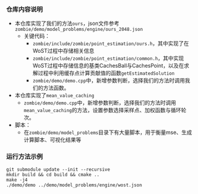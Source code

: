 ### 仓库内容说明
- 本仓库实现了我们的方法`ours`，json文件参考`zombie/demo/model_problems/engine/ours_2048.json`
   - 关键代码：
      - `zombie/include/zombie/point_estimation/ours.h`，其中实现了在WoST过程中存储相关信息
      - `zombie/include/zombie/point_estimation/common.h`，其中实现WoST过程中存储信息的基类CachesBall与CachesPoint，以及在求解过程中利用缓存点计算贡献值的函数`getEstimatedSolution`
      - `zombie/demo/demo.cpp`中，新增参数判断，选择我们的方法时调用我们的方法函数。
- 本仓库实现了`mean_value_caching`
   - `zombie/demo/demo.cpp`中，新增参数判断，选择我们的方法时调用`mean_value_caching`的方法，设置参数选择采样点、加权函数与循环轮次。
- 脚本：
   - 在`zombie/demo/model_problems`目录下有大量脚本，用于衡量mse、生成计算脚本、可视化结果等

### 运行方法示例
```
git submodule update --init --recursive
mkdir build && cd build && cmake ..
make -j4
./demo/demo ../demo/model_problems/engine/wost.json
```
